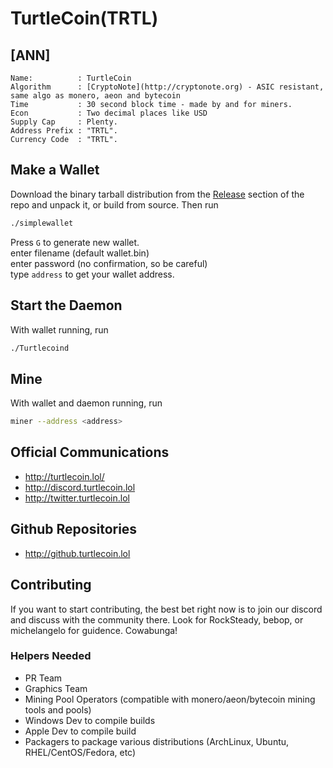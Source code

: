 # TurtleCoin(TRTL)

## [ANN]
```
Name:          : TurtleCoin  
Algorithm      : [CryptoNote](http://cryptonote.org) - ASIC resistant, same algo as monero, aeon and bytecoin  
Time           : 30 second block time - made by and for miners.  
Econ           : Two decimal places like USD  
Supply Cap     : Plenty.  
Address Prefix : "TRTL".   
Currency Code  : "TRTL".  
```

## Make a Wallet
Download the binary tarball distribution from the [Release](https://github.com/turtlecoin/turtlecoin/releases) section of the repo and unpack it, or build from source. Then run

```bash
./simplewallet
```

Press `G` to generate new wallet.  
enter filename (default wallet.bin)  
enter password (no confirmation, so be careful)  
type `address` to get your wallet address.

## Start the Daemon
With wallet running, run
```bash
./Turtlecoind
```

## Mine
With wallet and daemon running, run

```bash
miner --address <address>
```

## Official Communications
- http://turtlecoin.lol/
- http://discord.turtlecoin.lol
- http://twitter.turtlecoin.lol

## Github Repositories
- http://github.turtlecoin.lol

## Contributing
If you want to start contributing, the best bet right now is to join our discord and discuss with the community there. Look for RockSteady, bebop, or michelangelo for guidence. Cowabunga!

### Helpers Needed
- PR Team
- Graphics Team
- Mining Pool Operators (compatible with monero/aeon/bytecoin mining tools and pools)
- Windows Dev to compile builds
- Apple Dev to compile build
- Packagers to package various distributions (ArchLinux, Ubuntu, RHEL/CentOS/Fedora, etc)
